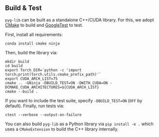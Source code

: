 ## Build & Test

`pyg-lib` can be built as a standalone C++/CUDA library.
For this, we adopt [CMake](https://cmake.org/) to build and [GoogleTest](https://github.com/google/googletest) to test.

First, install all requirements:

```
conda install cmake ninja
```

Then, build the library via:

```
mkdir build
cd build
export Torch_DIR=`python -c 'import torch;print(torch.utils.cmake_prefix_path)'`
export CUDA_ARCH_LIST=75
cmake .. -GNinja -DBUILD_TEST=ON -DWITH_CUDA=ON -DCMAKE_CUDA_ARCHITECTURES=${CUDA_ARCH_LIST}
cmake --build .
```

If you want to include the test suite, specify `-DBUILD_TEST=ON` (`OFF` by default).
Finally, run tests via:
```
ctest --verbose --output-on-failure
```

You can also build `pyg-lib` as a Python library via `pip install -e .` which uses a `CMakeExtension` to build the C++ library internally.
